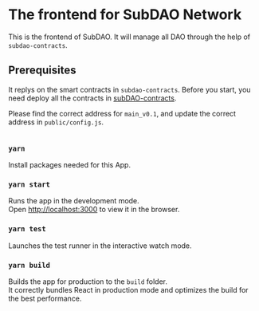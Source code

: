# The frontend for SubDAO Network

This is the frontend of SubDAO. It will manage all DAO through the help of `subdao-contracts`.

## Prerequisites
It replys on the smart contracts in `subdao-contracts`. Before you start, you need deploy all the contracts in [subDAO-contracts](https://github.com/subdao-network/subdao-contracts).

Please find the correct address for `main_v0.1`, and update the correct address in `public/config.js`.
```

```

### `yarn`

Install packages needed for this App.

### `yarn start`

Runs the app in the development mode.  
Open [http://localhost:3000](http://localhost:3000) to view it in the browser.


### `yarn test`

Launches the test runner in the interactive watch mode.  

### `yarn build`

Builds the app for production to the `build` folder.  
It correctly bundles React in production mode and optimizes the build for the best performance.
